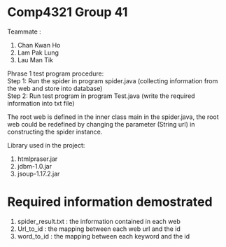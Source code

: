 # Comp4321 Group 41
Teammate :   
1. Chan Kwan Ho  
2. Lam Pak Lung  
3. Lau Man Tik  

Phrase 1 test program procedure:  
Step 1: Run the spider in program spider.java (collecting information from the web and store into database)  
Step 2: Run test program in program Test.java (write the required information into txt file)  

The root web is defined in the inner class main in the spider.java, the root web could be redefined by changing the parameter (String url) in constructing the spider instance.  

Library used in the project:  
1. htmlpraser.jar
2. jdbm-1.0.jar
3. jsoup-1.17.2.jar  

# Required information demostrated  
1. spider_result.txt : the information contained in each web  
2. Url_to_id : the mapping between each web url and the id  
3. word_to_id : the mapping between each keyword and the id  

